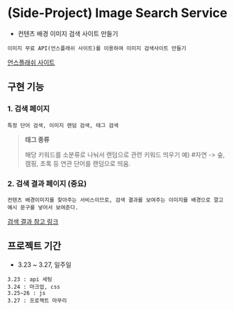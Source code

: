 # (Side-Project) Image Search Service

- 컨텐츠 배경 이미지 검색 사이트 만들기

```
이미지 무료 API(언스플래쉬 사이트)를 이용하여 이미지 검색사이트 만들기
```

[언스플래쉬 사이트](https://unsplash.com/developers)



## 구현 기능

### 1. 검색 페이지

```
특정 단어 검색, 이미지 랜덤 검색, 태그 검색
```

> **태그 종류**
>
> 해당 키워드를 소분류로 나눠서 랜덤으로 관련 키워드 띄우기
> 예) #자연 -> 숲, 캠핑, 초록 등 연관 단어를 랜덤으로 띄움.



### 2. 검색 결과 페이지 (중요)

```
컨텐츠 배경이미지를 찾아주는 서비스이므로, 검색 결과를 보여주는 이미지를 배경으로 깔고 예시 문구를 넣어서 보여준다.
```

[검색 결과 참고 링크](https://fonts.google.com/)



## 프로젝트 기간

- 3.23 ~ 3.27, 일주일 

```
3.23 : api 세팅
3.24 : 마크업, css
3.25~26 : js
3.27 : 프로젝트 마무리
```